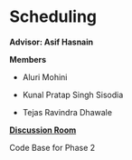# Scheduling

**Advisor: Asif Hasnain**

**Members**

* Aluri Mohini

* Kunal Pratap Singh Sisodia

* Tejas Ravindra Dhawale

**[Discussion Room](https://bbb.imt.uni-paderborn.de/b/asi-nrc-egt)**

Code Base for Phase 2